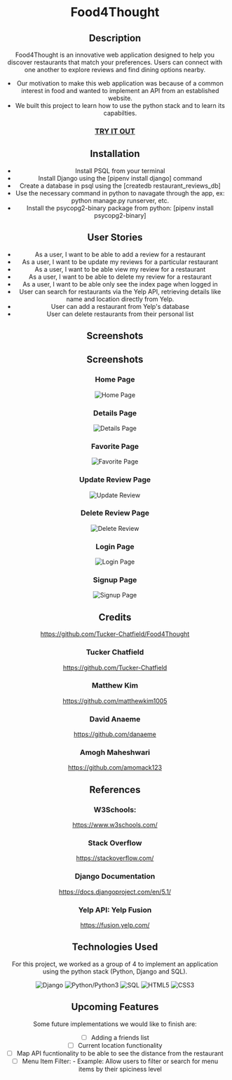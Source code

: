 <div align="center">

<h1 font-size = 100px>Food4Thought</h1>

## Description

Food4Thought is an innovative web application designed to help you discover restaurants that match your preferences. Users can connect with one another to explore reviews and find dining options nearby.

- Our motivation to make this web application was because of a common interest in food and wanted to implement an API from an established website.
- We built this project to learn how to use the python stack and to learn its capabilties.

### [TRY IT OUT](https://food4thought-d60766d1db21.herokuapp.com/)

## Installation

- Install PSQL from your terminal
- Install Django using the [pipenv install django] command
- Create a database in psql using the [createdb restaurant_reviews_db]
- Use the necessary command in python to navagate through the app, ex: python manage.py runserver, etc.
- Install the psycopg2-binary package from python: [pipenv install psycopg2-binary]

## User Stories

- As a user, I want to be able to add a review for a restaurant
- As a user, I want to be update my reviews for a particular restaurant
- As a user, I want to be able view my review for a restaurant
- As a user, I want to be able to delete my review for a restaurant
- As a user, I want to be able only see the index page when logged in
- User can search for restaurants via the Yelp API, retrieving details like name and location directly from Yelp.
- User can add a restaurant from Yelp's database
- User can delete restaurants from their personal list

## Screenshots

## Screenshots
### Home Page
![Home Page](main_app/static/images/screenshots/home.png)
### Details Page
![Details Page](main_app/static/images/screenshots/detail.png)
### Favorite Page
![Favorite Page](main_app/static/images/screenshots/favorite.png)
### Update Review Page
![Update Review](main_app/static/images/screenshots/updateReview.png)
### Delete Review Page
![Delete Review](main_app/static/images/screenshots/deleteReview.png)
### Login Page
![Login Page](main_app/static/images/screenshots/login.png)
### Signup Page
![Signup Page](main_app/static/images/screenshots/signup.png)

## Credits

https://github.com/Tucker-Chatfield/Food4Thought

### Tucker Chatfield
https://github.com/Tucker-Chatfield

### Matthew Kim
https://github.com/matthewkim1005

### David Anaeme
https://github.com/danaeme

### Amogh Maheshwari
https://github.com/amomack123

## References

### W3Schools:
https://www.w3schools.com/

### Stack Overflow
https://stackoverflow.com/

### Django Documentation
https://docs.djangoproject.com/en/5.1/

### Yelp API: Yelp Fusion
https://fusion.yelp.com/

## Technologies Used

For this project, we worked as a group of 4 to implement an application using the python stack (Python, Django and SQL).

![Django](https://img.shields.io/badge/-Django-2b244f?style=flat&logo=django) ![Python/Python3](https://img.shields.io/badge/-Python-2b244f?style=flat&logo=python) ![SQL](https://img.shields.io/badge/SQL-2b244f) ![HTML5](https://img.shields.io/badge/-HTML5-2b244f?style=flat&logo=html5) ![CSS3](https://img.shields.io/badge/-CSS-2b244f?style=flat&logo=css3)

## Upcoming Features

Some future implementations we would like to finish are:
- [ ] Adding a friends list
- [ ] Current location functionality
- [ ] Map API fucntionality to be able to see the distance from the restaurant
- [ ] Menu Item Filter:  - Example: Allow users to filter or search for menu items by their spiciness level

</div>